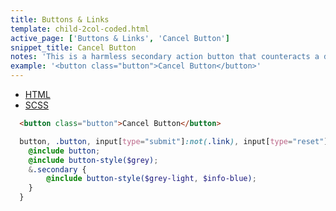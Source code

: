```yaml
---
title: Buttons & Links
template: child-2col-coded.html
active_page: ['Buttons & Links', 'Cancel Button']
snippet_title: Cancel Button
notes: 'This is a harmless secondary action button that counteracts a destructive action.'
example: '<button class="button">Cancel Button</button>'
---
```


* [HTML](0)
* [SCSS](1)

```html
  <button class="button">Cancel Button</button>
```
```scss
  button, .button, input[type="submit"]:not(.link), input[type="reset"], input[type="button"] {
    @include button;
    @include button-style($grey);
    &.secondary {
        @include button-style($grey-light, $info-blue);
    }
  }
```
